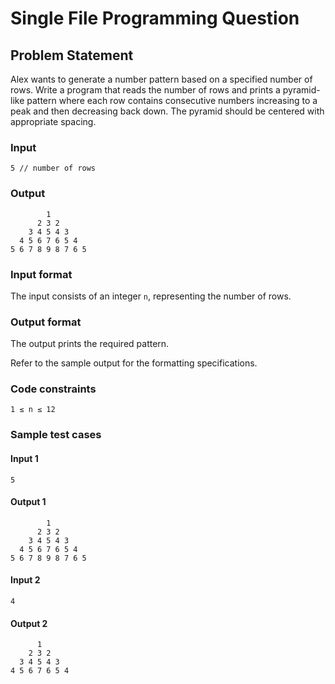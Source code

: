 # Single File Programming Question

## Problem Statement

Alex wants to generate a number pattern based on a specified number of rows. Write a program that reads the number of rows and prints a pyramid-like pattern where each row contains consecutive numbers increasing to a peak and then decreasing back down. The pyramid should be centered with appropriate spacing.

### Input

```
5 // number of rows
```

### Output

```
        1 
      2 3 2 
    3 4 5 4 3 
  4 5 6 7 6 5 4 
5 6 7 8 9 8 7 6 5 
```

### Input format

The input consists of an integer `n`, representing the number of rows.

### Output format

The output prints the required pattern.

Refer to the sample output for the formatting specifications.

### Code constraints

```
1 ≤ n ≤ 12
```

### Sample test cases

#### Input 1

```
5
```

#### Output 1

```
        1 
      2 3 2 
    3 4 5 4 3 
  4 5 6 7 6 5 4 
5 6 7 8 9 8 7 6 5 
```

#### Input 2

```
4
```

#### Output 2

```
      1 
    2 3 2 
  3 4 5 4 3 
4 5 6 7 6 5 4 
```